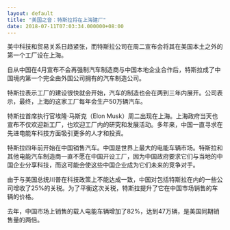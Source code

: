 ```yaml
---
layout: default
title: "美国之音：特斯拉将在上海建厂"
date: 2018-07-11T07:03:34.000000+08:00
---
```


美中科技和贸易关系日趋紧张，而特斯拉公司在周二宣布会将其在美国本土之外的第一个工厂设在上海。

自从中国在4月宣布不会再强制汽车制造商与中国本地企业合作后，特斯拉成了中国境内第一个完全由外国公司拥有的汽车制造公司。

特斯拉表示工厂的建设很快就会开始，汽车的制造也会在两到三年内展开。公司表示，最终，上海的这家工厂每年会生产50万辆汽车。

特斯拉首席执行官埃隆·马斯克（Elon Musk）周二出现在上海。上海政府当天也宣布不仅欢迎新工厂，也欢迎工厂内的研究和发展活动。多年来，中国一直寻求在先进电能车科技方面吸引更多的人才和投资。

特斯拉四年前开始在中国销售汽车。中国是世界上最大的电能车辆市场。特斯拉和其他电能汽车制造商一直不愿在中国开设工厂，因为中国政府要求它们与当地的中国企业分享科技，而这可能会使这些中国企业成为它们未来的竞争对手。

由于与美国总统川普在科技政策上不能达成一致，中国对包括特斯拉在内的一些公司增收了25%的关税。为了平衡这次关税，特斯拉提升了它在中国市场销售的车辆的价格。

去年，中国市场上销售的载人电能车辆增加了82%，达到47万辆，是美国同期销售量的两倍。

